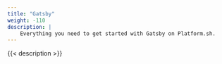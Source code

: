 ```yaml
---
title: "Gatsby"
weight: -110
description: |
    Everything you need to get started with Gatsby on Platform.sh. 
---
```


{{< description >}}